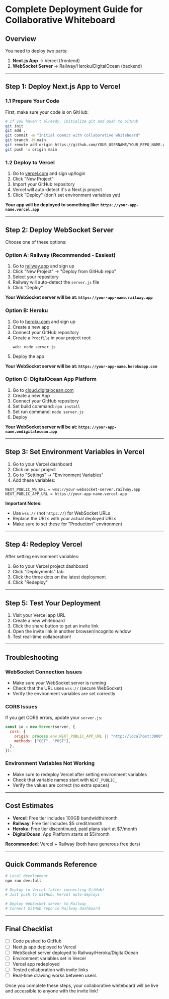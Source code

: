 # Complete Deployment Guide for Collaborative Whiteboard

## Overview
You need to deploy two parts:
1. **Next.js App** → Vercel (frontend)
2. **WebSocket Server** → Railway/Heroku/DigitalOcean (backend)

---

## Step 1: Deploy Next.js App to Vercel

### 1.1 Prepare Your Code
First, make sure your code is on GitHub:

```bash
# If you haven't already, initialize git and push to GitHub
git init
git add .
git commit -m "Initial commit with collaborative whiteboard"
git branch -M main
git remote add origin https://github.com/YOUR_USERNAME/YOUR_REPO_NAME.git
git push -u origin main
```

### 1.2 Deploy to Vercel
1. Go to [vercel.com](https://vercel.com) and sign up/login
2. Click "New Project"
3. Import your GitHub repository
4. Vercel will auto-detect it's a Next.js project
5. Click "Deploy" (don't set environment variables yet)

**Your app will be deployed to something like: `https://your-app-name.vercel.app`**

---

## Step 2: Deploy WebSocket Server

Choose one of these options:

### Option A: Railway (Recommended - Easiest)

1. Go to [railway.app](https://railway.app) and sign up
2. Click "New Project" → "Deploy from GitHub repo"
3. Select your repository
4. Railway will auto-detect the `server.js` file
5. Click "Deploy"

**Your WebSocket server will be at: `https://your-app-name.railway.app`**

### Option B: Heroku

1. Go to [heroku.com](https://heroku.com) and sign up
2. Create a new app
3. Connect your GitHub repository
4. Create a `Procfile` in your project root:
   ```
   web: node server.js
   ```
5. Deploy the app

**Your WebSocket server will be at: `https://your-app-name.herokuapp.com`**

### Option C: DigitalOcean App Platform

1. Go to [cloud.digitalocean.com](https://cloud.digitalocean.com)
2. Create a new App
3. Connect your GitHub repository
4. Set build command: `npm install`
5. Set run command: `node server.js`
6. Deploy

**Your WebSocket server will be at: `https://your-app-name.ondigitalocean.app`**

---

## Step 3: Set Environment Variables in Vercel

1. Go to your Vercel dashboard
2. Click on your project
3. Go to "Settings" → "Environment Variables"
4. Add these variables:

```
NEXT_PUBLIC_WS_URL = wss://your-websocket-server.railway.app
NEXT_PUBLIC_APP_URL = https://your-app-name.vercel.app
```

**Important Notes:**
- Use `wss://` (not `https://`) for WebSocket URLs
- Replace the URLs with your actual deployed URLs
- Make sure to set these for "Production" environment

---

## Step 4: Redeploy Vercel

After setting environment variables:
1. Go to your Vercel project dashboard
2. Click "Deployments" tab
3. Click the three dots on the latest deployment
4. Click "Redeploy"

---

## Step 5: Test Your Deployment

1. Visit your Vercel app URL
2. Create a new whiteboard
3. Click the share button to get an invite link
4. Open the invite link in another browser/incognito window
5. Test real-time collaboration!

---

## Troubleshooting

### WebSocket Connection Issues
- Make sure your WebSocket server is running
- Check that the URL uses `wss://` (secure WebSocket)
- Verify the environment variables are set correctly

### CORS Issues
If you get CORS errors, update your `server.js`:

```javascript
const io = new Server(server, {
  cors: {
    origin: process.env.NEXT_PUBLIC_APP_URL || "http://localhost:3000",
    methods: ["GET", "POST"],
  },
});
```

### Environment Variables Not Working
- Make sure to redeploy Vercel after setting environment variables
- Check that variable names start with `NEXT_PUBLIC_`
- Verify the values are correct (no extra spaces)

---

## Cost Estimates

- **Vercel**: Free tier includes 100GB bandwidth/month
- **Railway**: Free tier includes $5 credit/month
- **Heroku**: Free tier discontinued, paid plans start at $7/month
- **DigitalOcean**: App Platform starts at $5/month

**Recommended**: Vercel + Railway (both have generous free tiers)

---

## Quick Commands Reference

```bash
# Local development
npm run dev:full

# Deploy to Vercel (after connecting GitHub)
# Just push to GitHub, Vercel auto-deploys

# Deploy WebSocket server to Railway
# Connect GitHub repo in Railway dashboard
```

---

## Final Checklist

- [ ] Code pushed to GitHub
- [ ] Next.js app deployed to Vercel
- [ ] WebSocket server deployed to Railway/Heroku/DigitalOcean
- [ ] Environment variables set in Vercel
- [ ] Vercel app redeployed
- [ ] Tested collaboration with invite links
- [ ] Real-time drawing works between users

Once you complete these steps, your collaborative whiteboard will be live and accessible to anyone with the invite link!
